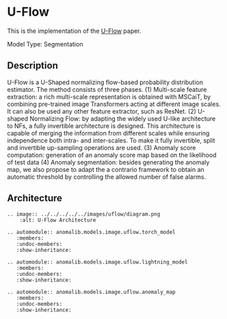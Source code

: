 # U-Flow

This is the implementation of the [U-Flow](https://arxiv.org/abs/2211.12353) paper.

Model Type: Segmentation

## Description

U-Flow is a U-Shaped normalizing flow-based probability distribution estimator.
The method consists of three phases.
(1) Multi-scale feature extraction: a rich multi-scale representation is obtained with MSCaiT, by combining pre-trained image Transformers acting at different image scales. It can also be used any other feature extractor, such as ResNet.
(2) U-shaped Normalizing Flow: by adapting the widely used U-like architecture to NFs, a fully invertible architecture is designed. This architecture is capable of merging the information from different scales while ensuring independence both intra- and inter-scales. To make it fully invertible, split and invertible up-sampling operations are used.
(3) Anomaly score computation: generation of an anomaly score map based on the likelihood of test data
(4) Anomaly segmentation: besides generating the anomaly map, we also propose to adapt the a contrario framework to obtain an automatic threshold by controlling the allowed number of false alarms.

## Architecture

```{eval-rst}
.. image:: ../../../../../images/uflow/diagram.png
    :alt: U-Flow Architecture
```

```{eval-rst}
.. automodule:: anomalib.models.image.uflow.torch_model
   :members:
   :undoc-members:
   :show-inheritance:
```

```{eval-rst}
.. automodule:: anomalib.models.image.uflow.lightning_model
   :members:
   :undoc-members:
   :show-inheritance:
```

```{eval-rst}
.. automodule:: anomalib.models.image.uflow.anomaly_map
   :members:
   :undoc-members:
   :show-inheritance:
```
